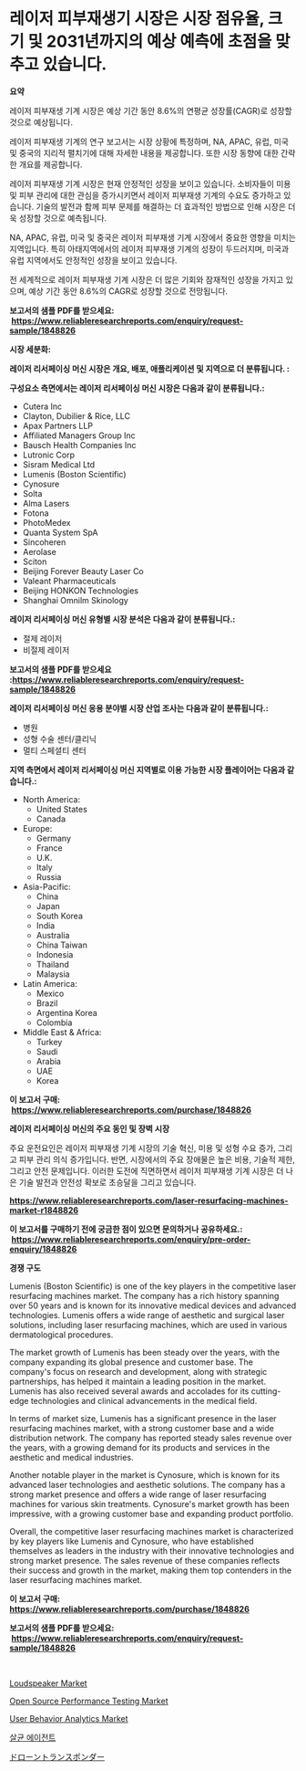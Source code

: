 <p><h1>레이저 피부재생기 시장은 시장 점유율, 크기 및 2031년까지의 예상 예측에 초점을 맞추고 있습니다.</h1></p><p><strong>요약</strong></p>
<p><p>레이저 피부재생 기계 시장은 예상 기간 동안 8.6%의 연평균 성장률(CAGR)로 성장할 것으로 예상됩니다.</p><p>레이저 피부재생 기계의 연구 보고서는 시장 상황에 특정하며, NA, APAC, 유럽, 미국 및 중국의 지리적 펼치기에 대해 자세한 내용을 제공합니다. 또한 시장 동향에 대한 간략한 개요를 제공합니다.</p><p>레이저 피부재생 기계 시장은 현재 안정적인 성장을 보이고 있습니다. 소비자들이 미용 및 피부 관리에 대한 관심을 증가시키면서 레이저 피부재생 기계의 수요도 증가하고 있습니다. 기술의 발전과 함께 피부 문제를 해결하는 더 효과적인 방법으로 인해 시장은 더욱 성장할 것으로 예측됩니다.</p><p>NA, APAC, 유럽, 미국 및 중국은 레이저 피부재생 기계 시장에서 중요한 영향을 미치는 지역입니다. 특히 아태지역에서의 레이저 피부재생 기계의 성장이 두드러지며, 미국과 유럽 지역에서도 안정적인 성장을 보이고 있습니다.</p><p>전 세계적으로 레이저 피부재생 기계 시장은 더 많은 기회와 잠재적인 성장을 가지고 있으며, 예상 기간 동안 8.6%의 CAGR로 성장할 것으로 전망됩니다.</p></p>
<p><strong>보고서의 샘플 PDF를 받으세요: &nbsp;<a href="https://www.reliableresearchreports.com/enquiry/request-sample/1848826">https://www.reliableresearchreports.com/enquiry/request-sample/1848826</a></strong></p>
<p><strong>시장 세분화:</strong></p>
<p><strong> 레이저 리서페이싱 머신 시장은 개요, 배포, 애플리케이션 및 지역으로 더 분류됩니다. :</strong></p>
<p><strong>구성요소 측면에서는 레이저 리서페이싱 머신 시장은 다음과 같이 분류됩니다.:</strong></p>
<p><ul><li>Cutera Inc</li><li>Clayton, Dubilier & Rice, LLC</li><li>Apax Partners LLP</li><li>Affiliated Managers Group Inc</li><li>Bausch Health Companies Inc</li><li>Lutronic Corp</li><li>Sisram Medical Ltd</li><li>Lumenis (Boston Scientific)</li><li>Cynosure</li><li>Solta</li><li>Alma Lasers</li><li>Fotona</li><li>PhotoMedex</li><li>Quanta System SpA</li><li>Sincoheren</li><li>Aerolase</li><li>Sciton</li><li>Beijing Forever Beauty Laser Co</li><li>Valeant Pharmaceuticals</li><li>Beijing HONKON Technologies</li><li>Shanghai Omnilm Skinology</li></ul></p>
<p><strong> 레이저 리서페이싱 머신 유형별 시장 분석은 다음과 같이 분류됩니다.:</strong></p>
<p><ul><li>절제 레이저</li><li>비절제 레이저</li></ul></p>
<p><strong>보고서의 샘플 PDF를 받으세요 :<a href="https://www.reliableresearchreports.com/enquiry/request-sample/1848826">https://www.reliableresearchreports.com/enquiry/request-sample/1848826</a></strong></p>
<p><strong> 레이저 리서페이싱 머신 응용 분야별 시장 산업 조사는 다음과 같이 분류됩니다.:</strong></p>
<p><ul><li>병원</li><li>성형 수술 센터/클리닉</li><li>멀티 스페셜티 센터</li></ul></p>
<p><strong>지역 측면에서 레이저 리서페이싱 머신 지역별로 이용 가능한 시장 플레이어는 다음과 같습니다.:</strong></p>
<p><ul>
    <li>
        North America:
        <ul>
            <li>United States</li>
            <li>Canada</li>
        </ul>
    </li>
    <li>
        Europe:
        <ul>
            <li>Germany</li>
            <li>France</li>
            <li>U.K.</li>
            <li>Italy</li>
            <li>Russia</li>
        </ul>
    </li>
    <li>
        Asia-Pacific:
        <ul>
            <li>China</li>
            <li>Japan</li>
            <li>South Korea</li>
            <li>India</li>
            <li>Australia</li>
            <li>China Taiwan</li>
            <li>Indonesia</li>
            <li>Thailand</li>
            <li>Malaysia</li>
        </ul>
    </li>
    <li>
        Latin America:
        <ul>
            <li>Mexico</li>
            <li>Brazil</li>
            <li>Argentina Korea</li>
            <li>Colombia</li>
        </ul>
    </li>
    <li>
        Middle East & Africa:
        <ul>
            <li>Turkey</li>
            <li>Saudi</li>
            <li>Arabia</li>
            <li>UAE</li>
            <li>Korea</li>
        </ul>
    </li>
    </ul></p>
<p><strong>이 보고서 구매: &nbsp;<a href="https://www.reliableresearchreports.com/purchase/1848826">https://www.reliableresearchreports.com/purchase/1848826</a></strong></p>
<p><strong>레이저 리서페이싱 머신의 주요 동인 및 장벽 시장</strong></p>
<p><p>주요 운전요인은 레이저 피부재생 기계 시장의 기술 혁신, 미용 및 성형 수요 증가, 그리고 피부 관리 의식 증가입니다. 반면, 시장에서의 주요 장애물은 높은 비용, 기술적 제한, 그리고 안전 문제입니다. 이러한 도전에 직면하면서 레이저 피부재생 기계 시장은 더 나은 기술 발전과 안전성 확보로 초승달을 그리고 있습니다.</p></p>
<p><strong><a href="https://www.reliableresearchreports.com/laser-resurfacing-machines-market-r1848826">https://www.reliableresearchreports.com/laser-resurfacing-machines-market-r1848826</a></strong></p>
<p><strong>이 보고서를 구매하기 전에 궁금한 점이 있으면 문의하거나 공유하세요.: &nbsp;<a href="https://www.reliableresearchreports.com/enquiry/pre-order-enquiry/1848826">https://www.reliableresearchreports.com/enquiry/pre-order-enquiry/1848826</a></strong></p>
<p><strong>경쟁 구도</strong></p>
<p><p>Lumenis (Boston Scientific) is one of the key players in the competitive laser resurfacing machines market. The company has a rich history spanning over 50 years and is known for its innovative medical devices and advanced technologies. Lumenis offers a wide range of aesthetic and surgical laser solutions, including laser resurfacing machines, which are used in various dermatological procedures.</p><p>The market growth of Lumenis has been steady over the years, with the company expanding its global presence and customer base. The company's focus on research and development, along with strategic partnerships, has helped it maintain a leading position in the market. Lumenis has also received several awards and accolades for its cutting-edge technologies and clinical advancements in the medical field.</p><p>In terms of market size, Lumenis has a significant presence in the laser resurfacing machines market, with a strong customer base and a wide distribution network. The company has reported steady sales revenue over the years, with a growing demand for its products and services in the aesthetic and medical industries.</p><p>Another notable player in the market is Cynosure, which is known for its advanced laser technologies and aesthetic solutions. The company has a strong market presence and offers a wide range of laser resurfacing machines for various skin treatments. Cynosure's market growth has been impressive, with a growing customer base and expanding product portfolio.</p><p>Overall, the competitive laser resurfacing machines market is characterized by key players like Lumenis and Cynosure, who have established themselves as leaders in the industry with their innovative technologies and strong market presence. The sales revenue of these companies reflects their success and growth in the market, making them top contenders in the laser resurfacing machines market.</p></p>
<p><strong>이 보고서 구매: &nbsp; <a href="https://www.reliableresearchreports.com/purchase/1848826">https://www.reliableresearchreports.com/purchase/1848826</a></strong></p>
<p><strong>보고서의 샘플 PDF를 받으세요: &nbsp;<a href="https://www.reliableresearchreports.com/enquiry/request-sample/1848826">https://www.reliableresearchreports.com/enquiry/request-sample/1848826</a></strong><strong></strong></p>
<p>&nbsp;</p>
<p><p><a href="https://issuu.com/reportprime-2/docs/loudspeaker-market-size-2030.pptx">Loudspeaker Market</a></p><p><a href="https://www.linkedin.com/pulse/open-source-performance-testing-market-trends-forecast-competitive-a0tpc?trackingId=9hzVoYMMudEVG45mYHu1SQ%3D%3D">Open Source Performance Testing Market</a></p><p><a href="https://www.linkedin.com/pulse/user-behavior-analyticsnbspmarket-focuses-market-share-size-projected-rymwc?trackingId=fpXgIR8g2ksEdwulxMIihA%3D%3D">User Behavior Analytics Market</a></p><p><a href="https://github.com/rcabello548/Market-Research-Report-List-1/blob/main/459045766938.md">살균 에이전트</a></p><p><a href="https://github.com/zjkmgcs938405/Market-Research-Report-List-2/blob/main/659824569136.md">ドローントランスポンダー</a></p></p>